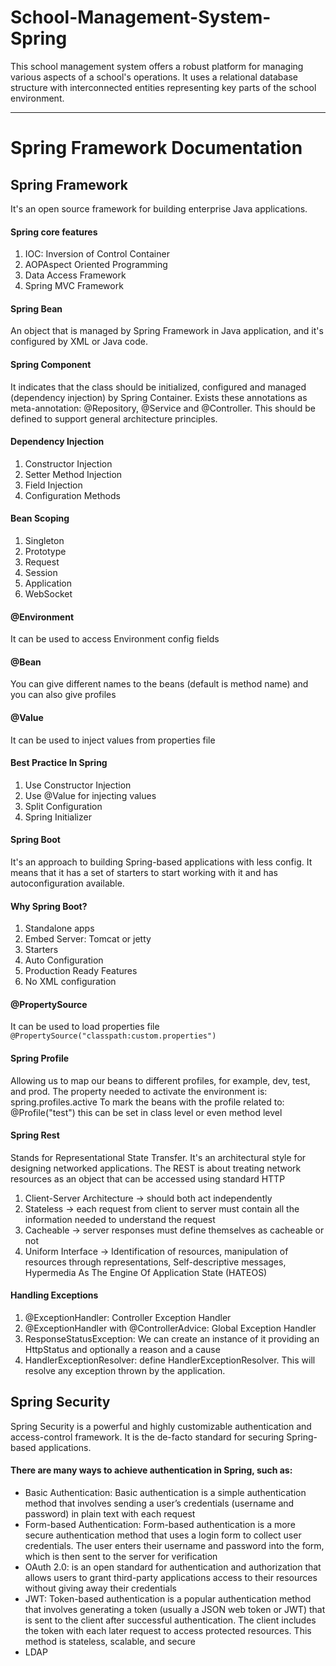 # School-Management-System-Spring

This school management system offers a robust platform for managing various aspects of a school's operations. It
uses a relational database structure with interconnected entities representing key parts of the school
environment.

____________________________________________________________________________________________________________________

# Spring Framework Documentation

## Spring Framework

It's an open source framework for building enterprise Java applications.

#### Spring core features

1. IOC: Inversion of Control Container 
2. AOPAspect Oriented Programming
3. Data Access Framework
4. Spring MVC Framework

#### Spring Bean

An object that is managed by Spring Framework in Java application, and it's configured by XML or Java code.

#### Spring Component

It indicates that the class should be initialized, configured and managed (dependency injection) by Spring Container. 
Exists these annotations as meta-annotation: @Repository, @Service and @Controller. 
This should be defined to support general architecture principles.

#### Dependency Injection
1. Constructor Injection
2. Setter Method Injection
3. Field Injection
4. Configuration Methods

#### Bean Scoping
1. Singleton
2. Prototype
3. Request
4. Session
5. Application
6. WebSocket

#### @Environment
It can be used to access Environment config fields

#### @Bean
You can give different names to the beans (default is method name) and you can also give profiles

#### @Value
It can be used to inject values from properties file

#### Best Practice In Spring
1. Use Constructor Injection
2. Use @Value for injecting values
3. Split Configuration
4. Spring Initializer

#### Spring Boot
It's an approach to building Spring-based applications with less config.
It means that it has a set of starters to start working with it and has autoconfiguration available.

#### Why Spring Boot?
1. Standalone apps
2. Embed Server: Tomcat or jetty
3. Starters
4. Auto Configuration
5. Production Ready Features
6. No XML configuration

#### @PropertySource
It can be used to load properties file
````` @PropertySource("classpath:custom.properties") `````

#### Spring Profile

Allowing us to map our beans to different profiles, for example, dev, test, and prod.
The property needed to activate the environment is: spring.profiles.active
To mark the beans with the profile related to: @Profile("test") this can be set in class level or even method level

#### Spring Rest
Stands for Representational State Transfer.
It's an architectural style for designing networked applications.
The REST is about treating network resources as an object that can be accessed using standard HTTP

1. Client-Server Architecture -> should both act independently
2. Stateless -> each request from client to server must contain all the information needed to understand the request
3. Cacheable -> server responses must define themselves as cacheable or not
4. Uniform Interface -> Identification of resources, manipulation of resources through representations, Self-descriptive messages, Hypermedia As The Engine Of Application State (HATEOS)

#### Handling Exceptions
1. @ExceptionHandler: Controller Exception Handler
2. @ExceptionHandler with @ControllerAdvice: Global Exception Handler
3. ResponseStatusException: We can create an instance of it providing an HttpStatus and optionally a reason and a cause
4. HandlerExceptionResolver: define HandlerExceptionResolver. This will resolve any exception thrown by the application.

## Spring Security

Spring Security is a powerful and highly customizable authentication and access-control framework. 
It is the de-facto standard for securing Spring-based applications.

#### There are many ways to achieve authentication in Spring, such as:

- Basic Authentication: Basic authentication is a simple authentication method that involves sending a user’s credentials (username and password) in plain text with each request
- Form-based Authentication: Form-based authentication is a more secure authentication method that uses a login form to collect user credentials. The user enters their username and password into the form, which is then sent to the server for verification
- OAuth 2.0: is an open standard for authentication and authorization that allows users to grant third-party applications access to their resources without giving away their credentials
- JWT: Token-based authentication is a popular authentication method that involves generating a token (usually a JSON web token or JWT) that is sent to the client after successful authentication. The client includes the token with each later request to access protected resources. This method is stateless, scalable, and secure
- LDAP
